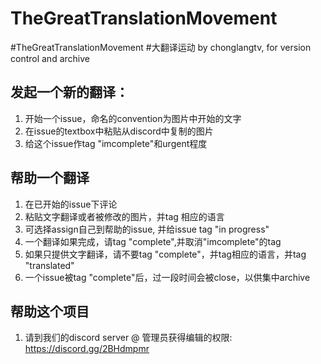 # TheGreatTranslationMovement
#TheGreatTranslationMovement #大翻译运动 by chonglangtv, for version control and archive

## 发起一个新的翻译：
1. 开始一个issue，命名的convention为图片中开始的文字
2. 在issue的textbox中粘贴从discord中复制的图片
3. 给这个issue作tag "imcomplete"和urgent程度

## 帮助一个翻译
1. 在已开始的issue下评论
2. 粘贴文字翻译或者被修改的图片，并tag 相应的语言
3. 可选择assign自己到帮助的issue, 并给issue tag "in progress"
4. 一个翻译如果完成，请tag "complete",并取消"imcomplete"的tag
5. 如果只提供文字翻译，请不要tag "complete"，并tag相应的语言，并tag "translated"
6. 一个issue被tag "complete"后，过一段时间会被close，以供集中archive

## 帮助这个项目
1. 请到我们的discord server @ 管理员获得编辑的权限: https://discord.gg/2BHdmpmr
